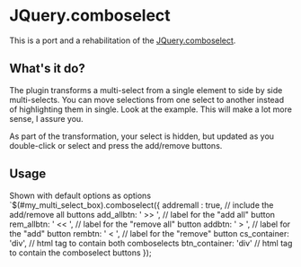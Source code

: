 JQuery.comboselect
==================
This is a port and a rehabilitation of the [JQuery.comboselect](http://plugins.jquery.com/project/comboselect).

What's it do?
-------------
The plugin transforms a multi-select from a single element to side by side multi-selects. You can move selections from one select to another instead of highlighting them in single.  Look at the example. This will make a lot more sense, I assure you.

As part of the transformation, your select is hidden, but updated as you double-click or select and press the add/remove buttons.

Usage
-----
Shown with default options as options
`$(#my_multi_select_box).comboselect({
    addremall : true,  // include the add/remove all buttons
		add_allbtn: ' &gt;&gt; ',   // label for the "add all" button
    rem_allbtn: ' &lt;&lt; ',    // label for the "remove all" button
		addbtn: ' &gt; ',   // label for the "add" button
    rembtn: ' &lt; ',    // label for the "remove" button
    cs_container: 'div', //  html tag to contain both comboselects
    btn_container: 'div' // html tag to contain the comboselect buttons
});
